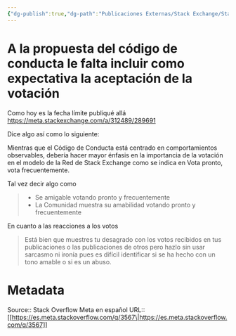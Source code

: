 ```yaml
---
{"dg-publish":true,"dg-path":"Publicaciones Externas/Stack Exchange/Stack Overflow en español/Stack Overflow en español Meta/es.meta.stackoverflow.com-3567.md","permalink":"/publicaciones-externas/stack-exchange/stack-overflow-en-espanol/stack-overflow-en-espanol-meta/es-meta-stackoverflow-com-3567/","title":"A la propuesta del código de conducta le falta incluir como expectativa la aceptación de la votación","hide":true,"noteIcon":"default","created":"2024-04-03T12:49:10.729-06:00","updated":"2024-04-05T16:44:03.561-06:00"}
---
```


# A la propuesta del código de conducta le falta incluir como expectativa la aceptación de la votación

Como hoy es la fecha límite publiqué allá https://meta.stackexchange.com/a/312489/289691

Dice algo así como lo siguiente:

Mientras que el Código de Conducta está centrado en comportamientos observables, debería hacer mayor énfasis en la importancia de la votación en el modelo de la Red de Stack Exchange como se indica en Vota pronto, vota frecuentemente.

Tal vez decir algo como

> - Se amigable votando pronto y frecuentemente
> - La Comunidad muestra su amabilidad votando pronto y frecuentemente

En cuanto a las reacciones a los votos

> Está bien que muestres tu desagrado con los votos recibidos en tus publicaciones o las publicaciones de otros pero hazlo sin usar sarcasmo ni ironía pues es difícil identificar si se ha hecho con un tono amable o si es un abuso.

# Metadata
Source:: Stack Overflow Meta en español
URL:: [[https://es.meta.stackoverflow.com/q/3567\|https://es.meta.stackoverflow.com/q/3567]]

